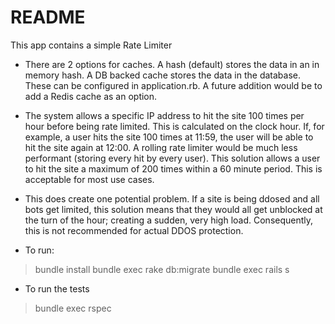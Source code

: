 # README

This app contains a simple Rate Limiter

* There are 2 options for caches. A hash (default) stores the data in an in memory hash. A DB backed cache stores the data in the database. These can be configured in application.rb. A future addition would be to add a Redis cache as an option.

* The system allows a specific IP address to hit the site 100 times per hour before being rate limited. This is calculated on the clock hour. If, for example, a user hits the site 100 times at 11:59, the user will be able to hit the site again at 12:00. A rolling rate limiter would be much less performant (storing every hit by every user). This solution allows a user to hit the site a maximum of 200 times within a 60 minute period. This is acceptable for most use cases.

* This does create one potential problem. If a site is being ddosed and all bots get limited, this solution means that they would all get unblocked at the turn of the hour; creating a sudden, very high load. Consequently, this is not recommended for actual DDOS protection.

* To run:
> bundle install
> bundle exec rake db:migrate
> bundle exec rails s

* To run the tests
> bundle exec rspec
